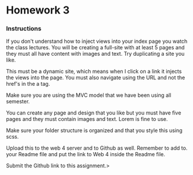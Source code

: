 <h1>Homework 3</h1>
<h3>Instructions</h3>
<p>If you don't understand how to inject views into your index page you watch the class lectures. 
You will be creating a full-site with at least 5 pages and they must all have content with images and text. Try duplicating a site you like. 

This must be a dynamic site, which means when I click on a link it injects the views into the page.
You must also navigate using the URL and not the href's in the a tag. 

Make sure you are using the MVC model that we have been using all semester. 

You can create any page and design that you like but you must have five pages and they must contain images and text. Lorem is fine to use. 

Make sure your folder structure is organized and that you style this using scss.

Upload this to the web 4 server and to Github as well. Remember to add to. your Readme file and put the link to Web 4 inside the Readme file. 

Submit the Github link to this assignment.>
